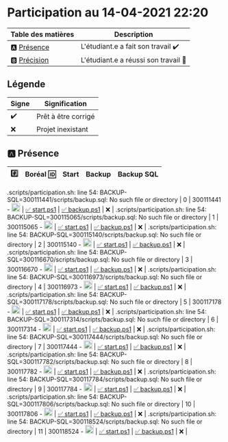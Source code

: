 # Participation au 14-04-2021 22:20

| Table des matières            | Description                                             |
|-------------------------------|---------------------------------------------------------|
| :a: [Présence](#a-présence)   | L'étudiant.e a fait son travail    :heavy_check_mark:   |
| :b: [Précision](#b-précision) | L'étudiant.e a réussi son travail  :tada:               |

## Légende

| Signe              | Signification                 |
|--------------------|-------------------------------|
| :heavy_check_mark: | Prêt à être corrigé           |
| :x:                | Projet inexistant             |

## :a: Présence

|:hash:| Boréal :id:                | Start       | Backup | Backup SQL |
|------|----------------------------|-------------|--------|------------|
.scripts/participation.sh: line 54: BACKUP-SQL=300111441/scripts/backup.sql: No such file or directory
| 0 | 300111441 - <image src='https://avatars0.githubusercontent.com/u/55207099?s=460&v=4' width=20 height=20></image> | [:white_check_mark: start.ps1](../300111441/start.ps1) | [:white_check_mark: backup.ps1](../300111441/backup.ps1) | :x: |
.scripts/participation.sh: line 54: BACKUP-SQL=300115065/scripts/backup.sql: No such file or directory
| 1 | 300115065 - <image src='https://avatars0.githubusercontent.com/u/54910778?s=460&v=4' width=20 height=20></image> | [:white_check_mark: start.ps1](../300115065/start.ps1) | [:white_check_mark: backup.ps1](../300115065/backup.ps1) | :x: |
.scripts/participation.sh: line 54: BACKUP-SQL=300115140/scripts/backup.sql: No such file or directory
| 2 | 300115140 - <image src='https://avatars0.githubusercontent.com/u/54910329?s=460&v=4' width=20 height=20></image> | [:white_check_mark: start.ps1](../300115140/start.ps1) | [:white_check_mark: backup.ps1](../300115140/backup.ps1) | :x: |
.scripts/participation.sh: line 54: BACKUP-SQL=300116670/scripts/backup.sql: No such file or directory
| 3 | 300116670 - <image src='https://avatars0.githubusercontent.com/u/55238107?s=460&v=4' width=20 height=20></image> | [:white_check_mark: start.ps1](../300116670/start.ps1) | [:white_check_mark: backup.ps1](../300116670/backup.ps1) | :x: |
.scripts/participation.sh: line 54: BACKUP-SQL=300116973/scripts/backup.sql: No such file or directory
| 4 | 300116973 - <image src='https://avatars0.githubusercontent.com/u/54910252?s=460&v=4' width=20 height=20></image> | [:white_check_mark: start.ps1](../300116973/start.ps1) | [:white_check_mark: backup.ps1](../300116973/backup.ps1) | :x: |
.scripts/participation.sh: line 54: BACKUP-SQL=300117178/scripts/backup.sql: No such file or directory
| 5 | 300117178 - <image src='https://avatars0.githubusercontent.com/u/54910937?s=460&v=4' width=20 height=20></image> | [:white_check_mark: start.ps1](../300117178/start.ps1) | [:white_check_mark: backup.ps1](../300117178/backup.ps1) | :x: |
.scripts/participation.sh: line 54: BACKUP-SQL=300117314/scripts/backup.sql: No such file or directory
| 6 | 300117314 - <image src='https://avatars0.githubusercontent.com/u/54910700?s=460&v=4' width=20 height=20></image> | [:white_check_mark: start.ps1](../300117314/start.ps1) | [:white_check_mark: backup.ps1](../300117314/backup.ps1) | :x: |
.scripts/participation.sh: line 54: BACKUP-SQL=300117444/scripts/backup.sql: No such file or directory
| 7 | 300117444 - <image src='https://avatars0.githubusercontent.com/u/54910261?s=460&v=4' width=20 height=20></image> | [:white_check_mark: start.ps1](../300117444/start.ps1) | [:white_check_mark: backup.ps1](../300117444/backup.ps1) | :x: |
.scripts/participation.sh: line 54: BACKUP-SQL=300117782/scripts/backup.sql: No such file or directory
| 8 | 300117782 - <image src='https://avatars0.githubusercontent.com/u/56364697?s=460&v=4' width=20 height=20></image> | [:white_check_mark: start.ps1](../300117782/start.ps1) | [:white_check_mark: backup.ps1](../300117782/backup.ps1) | :x: |
.scripts/participation.sh: line 54: BACKUP-SQL=300117784/scripts/backup.sql: No such file or directory
| 9 | 300117784 - <image src='https://avatars0.githubusercontent.com/u/54910102?s=460&v=4' width=20 height=20></image> | [:white_check_mark: start.ps1](../300117784/start.ps1) | [:white_check_mark: backup.ps1](../300117784/backup.ps1) | :x: |
.scripts/participation.sh: line 54: BACKUP-SQL=300117806/scripts/backup.sql: No such file or directory
| 10 | 300117806 - <image src='https://avatars0.githubusercontent.com/u/54910103?s=460&v=4' width=20 height=20></image> | [:white_check_mark: start.ps1](../300117806/start.ps1) | [:white_check_mark: backup.ps1](../300117806/backup.ps1) | :x: |
.scripts/participation.sh: line 54: BACKUP-SQL=300118524/scripts/backup.sql: No such file or directory
| 11 | 300118524 - <image src='https://avatars0.githubusercontent.com/u/56364857?s=460&v=4' width=20 height=20></image> | [:white_check_mark: start.ps1](../300118524/start.ps1) | [:white_check_mark: backup.ps1](../300118524/backup.ps1) | :x: |
